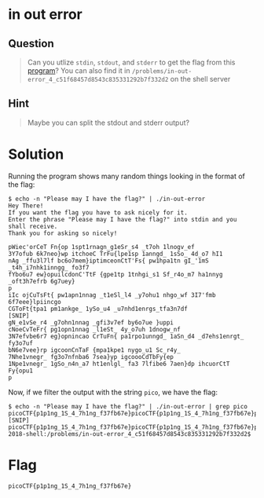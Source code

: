 # in out error
## Question
>Can you utlize `stdin`, `stdout`, and `stderr` to get the flag from this [program](files/in-out-error)? You can also find it in `/problems/in-out-error_4_c51f68457d8543c835331292b7f332d2` on the shell server 

## Hint
>Maybe you can split the stdout and stderr output?

# Solution
Running the program shows many random things looking in the format of the flag:
~~~~
$ echo -n "Please may I have the flag?" | ./in-out-error 
Hey There!
If you want the flag you have to ask nicely for it.
Enter the phrase "Please may I have the flag?" into stdin and you shall receive.
Thank you for asking so nicely!

pWiec'orCeT Fn{op 1spt1rnagn_g1eSr_s4 _t7oh 1lnogv_ef
3Y7ofub 6k7neo}wp itchoeC TrFu{lpe1sp 1anngd_ 1sSo_ 4d_o7 hI1
nAg _ffu3l7lf bc6o7mem}iptimceonCtT'Fs{ pw1hpa1tn gI_'1mS _t4h_i7nhk1inngg_ fo3f7
fYbo6u7 ew}opuilcdonC'TtF {gpe1tp 1tnhgi_s1 Sf_r4o_m7 ha1nnyg _oft3h7efrb 6g7uey}
p
iIc ojCuTsFt{ pw1apn1nnag _t1eSl_l4 _y7ohu1 nhgo_wf 3I7'fmb 6f7eee}lpiincgo
CGToFt{tpa1 pm1ankge_ 1ySo_u4 _u7nhd1enrgs_tfa3n7df
[SNIP]
gN_e1vSe_r4 _g7ohn1nnag _gfi3v7ef by6o7ue }uppi
cNoeCvTeFr{ pg1opn1nnag _l1eSt_ 4y_o7uh 1dnogw_nf
3N7efvbe6r7 eg}opnincao CrTuFn{ pa1rpo1unngd_ 1aSn_d4 _d7ehs1enrgt_ fy3o7uf
bN6e7vee}rp igcoonCnTaF {mpa1kpe1 nygo_u1 Sc_r4y_
7Nhe1vnegr_ fg3o7nfnba6 7sea}yp igcoooCdTbFy{ep
1Npe1vnegr_ 1gSo_n4n_a7 ht1enlgl_ fa3 7lfibe6 7aen}dp ihcuorCtT Fy{opu1
p
~~~~

Now, if we filter the output with the string `pico`, we have the flag:
~~~~
$ echo -n "Please may I have the flag?" | ./in-out-error | grep pico
picoCTF{p1p1ng_1S_4_7h1ng_f37fb67e}picoCTF{p1p1ng_1S_4_7h1ng_f37fb67e}picoCTF{p1p1ng_1S_4_7h1ng_f37fb67e}picoCTF{p1p1ng_1S_4_7h1ng_f37fb67e}picoCTF{p1p1ng_1S_4_7h1ng_f37fb67e}picoCTF{p1p1ng_1S_4_7h1ng_f37fb67e}picoCTF{p1p1ng_1S_4_7h1ng_f37fb67e}picoCTF{p1p1ng_1S_4_7h1ng_f37fb67e}
[SNIP]
picoCTF{p1p1ng_1S_4_7h1ng_f37fb67e}picoCTF{p1p1ng_1S_4_7h1ng_f37fb67e}picoCTF{p1p1ng_1S_4_7h1ng_f37fb67e}picoCTF{p1p1ng_1S_4_7h1ng_f37fb67e}picoCTF{p1p1ng_1S_4_7h1ng_f37fb67e}picoCTF{p1psdam@pico-2018-shell:/problems/in-out-error_4_c51f68457d8543c835331292b7f332d2$ 
~~~~

# Flag
`picoCTF{p1p1ng_1S_4_7h1ng_f37fb67e}`

